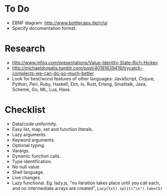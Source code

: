 # To Do #

- EBNF diagram: http://www.bottlecaps.de/rr/ui
- Specify documentation format.

# Research #

- http://www.infoq.com/presentations/Value-Identity-State-Rich-Hickey
- http://michaeldrogalis.tumblr.com/post/40181639419/trycatch-complects-we-can-do-so-much-better
- Look for best/worst features of other languages: JavaScript, Clojure, Python, Perl, Ruby, Haskell, Elm, Io, Rust, Erlang, Smalltalk, Java, Scheme, Go, ML, Lua, Haxe.

# Checklist #

- Data/code uniformity.
- Easy list, map, set and function literals. 
- Lazy arguments.
- Keyword arguments.
- Optional typing.
- Varargs.
- Dynamic function calls.
- Type identification.
- No null value.
- Shell language.
- Live changes. 
- Lazy functional. Eg. lazy.js, "no iteration takes place until you call each, and no intermediate arrays are created", `Lazy(txt).split("\n").take(5)`
